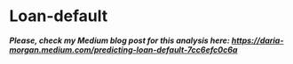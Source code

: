 # Loan-default
**_Please, check my Medium blog post for this analysis here: https://daria-morgan.medium.com/predicting-loan-default-7cc6efc0c6a_**
